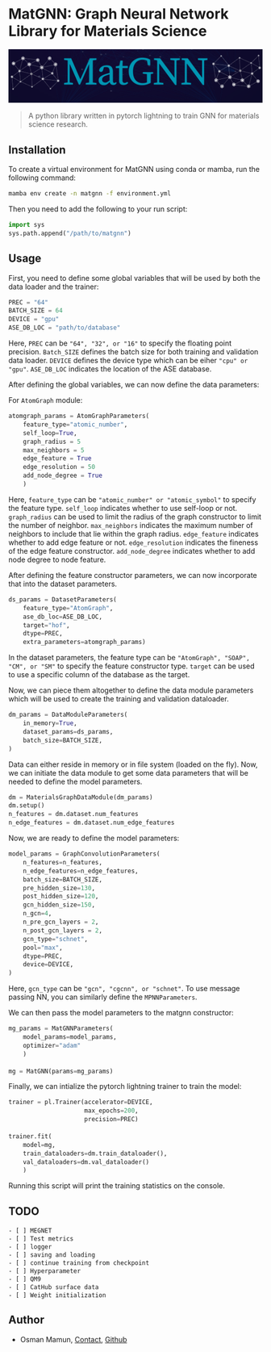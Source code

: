 # MatGNN: Graph Neural Network Library for Materials Science

![MatGNN Logo](images/logo.png)

> A python library written in pytorch lightning to train GNN for materials science research.

## Installation

To create a virtual environment for MatGNN using conda or mamba, run the following command:

```bash
mamba env create -n matgnn -f environment.yml
```

Then you need to add the following to your run script:

```python
import sys
sys.path.append("/path/to/matgnn")
```

## Usage

First, you need to define some global variables that will be used by both the data loader and the trainer:

```python
PREC = "64"
BATCH_SIZE = 64
DEVICE = "gpu"
ASE_DB_LOC = "path/to/database"
```

Here, `PREC` can be `"64", "32", or "16"` to specify the floating point precision. `Batch_SIZE` defines the batch size for both training and validation data loader. `DEVICE` defines the device type which can be eiher `"cpu" or "gpu"`. `ASE_DB_LOC` indicates the location of the ASE database.

After defining the global variables, we can now define the data parameters:

For `AtomGraph` module:

```python
atomgraph_params = AtomGraphParameters(
    feature_type="atomic_number",
    self_loop=True,
    graph_radius = 5
    max_neighbors = 5
    edge_feature = True
    edge_resolution = 50
    add_node_degree = True
    )
```

Here, `feature_type` can be `"atomic_number" or "atomic_symbol"` to specify the feature type. `self_loop` indicates whether to use self-loop or not. `graph_radius` can be used to limit the radius of the graph constructor to limit the number of neighbor. `max_neighbors` indicates the maximum number of neighbors to include that lie within the graph radius. `edge_feature` indicates whether to add edge feature or not. `edge_resolution` indicates the fineness of the edge feature constructor. `add_node_degree` indicates whether to add node degree to node feature.

After defining the feature constructor parameters, we can now incorporate that into the dataset parameters.

```python
ds_params = DatasetParameters(
    feature_type="AtomGraph",
    ase_db_loc=ASE_DB_LOC,
    target="hof",
    dtype=PREC,
    extra_parameters=atomgraph_params)
```

In the dataset parameters, the feature type can be `"AtomGraph", "SOAP", "CM", or "SM"` to specify the feature constructor type. `target` can be used to use a specific column of the database as the target.

Now, we can piece them altogether to define the data module parameters which will be used to create the training and validation dataloader.

```python
dm_params = DataModuleParameters(
    in_memory=True,
    dataset_params=ds_params,
    batch_size=BATCH_SIZE,
)
```

Data can either reside in memory or in file system (loaded on the fly). Now, we can initiate the data module to get some data parameters that will be needed to define the model parameters.

```python
dm = MaterialsGraphDataModule(dm_params)
dm.setup()
n_features = dm.dataset.num_features
n_edge_features = dm.dataset.num_edge_features
```

Now, we are ready to define the model parameters:

```python
model_params = GraphConvolutionParameters(
    n_features=n_features,
    n_edge_features=n_edge_features,
    batch_size=BATCH_SIZE,
    pre_hidden_size=130,
    post_hidden_size=120,
    gcn_hidden_size=150,
    n_gcn=4,
    n_pre_gcn_layers = 2,
    n_post_gcn_layers = 2,
    gcn_type="schnet",
    pool="max",
    dtype=PREC,
    device=DEVICE,
)
```

Here, `gcn_type` can be `"gcn", "cgcnn", or "schnet"`. To use message passing NN, you can similarly define the `MPNNParameters`.

We can then pass the model parameters to the matgnn constructor:

```python
mg_params = MatGNNParameters(
    model_params=model_params,
    optimizer="adam"
    )

mg = MatGNN(params=mg_params)
```

Finally, we can intialize the pytorch lightning trainer to train the model:

```python
trainer = pl.Trainer(accelerator=DEVICE,
                     max_epochs=200,
                     precision=PREC)

trainer.fit(
    model=mg,
    train_dataloaders=dm.train_dataloader(),
    val_dataloaders=dm.val_dataloader()
    )
```

Running this script will print the training statistics on the console.

## TODO

```[tasklist]
- [ ] MEGNET
- [ ] Test metrics
- [ ] logger
- [ ] saving and loading
- [ ] continue training from checkpoint
- [ ] Hyperparameter
- [ ] QM9
- [ ] CatHub surface data
- [ ] Weight initialization
```

## Author

- Osman Mamun, [Contact](mailto:mamun.che06@gmail.com), [Github](https://github.com/mamunm)
